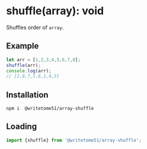 # shuffle(array): void

Shuffles order of `array`.

## Example
```js
let arr = [1,2,3,4,5,6,7,8];
shuffle(arr);
console.log(arr);
// [2,8,7,5,6,1,4,3]
```

## Installation
`npm i  @writetome51/array-shuffle`

## Loading
```js
import {shuffle} from '@writetome51/array-shuffle';
```
